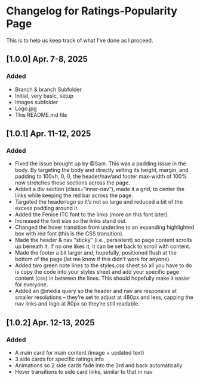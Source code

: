 # Changelog for Ratings-Popularity Page

This is to help us keep track of what I've done as I proceed.

## [1.0.0] Apr. 7-8, 2025
### Added
- Branch & branch Subfolder
- Initial, very basic, setup 
- Images subfolder
- Logo.jpg
- This README.md file

## [1.0.1] Apr. 11-12, 2025
### Added
- Fixed the issue brought up by @Sam. This was a padding issue in the body. By targeting 
    the body and directly setting its height, margin, and padding to 100vh, 0, 0, the header/nav/and footer max-width of 100% now stretches these sections across the page.
- Added a div section (class=“inner-nav”), made it a grid, to center the links while
    keeping the red bar across the page.
- Targeted the headerlogo so it’s not so large and reduced a bit of the excess padding
    around it.
- Added the Fenice ITC font to the links (more on this font later).
- Increased the font size so the links stand out.
- Changed the hover transition from underline to an expanding highlighted box with red
font (this is the CSS transition).
- Made the header & nav “sticky” (i.e., persistent) so page content scrolls up beneath it.
    If no one likes it, it can be set back to scroll with content.
- Made the footer a bit larger and, hopefully, positioned flush at the bottom of the page
    (let me know if this didn’t work for anyone).
- Added two green note lines to the styles.css sheet so all you have to do is copy the 
    code into your styles sheet and add your specific page content (css) in between the lines. This should hopefully make it easier for everyone.
- Added an @media query so the header and nav are responsive at smaller resolutions –
    they’re set to adjust at 480px and less, capping the nav links and logo at 80px so they’re still readable.

## [1.0.2] Apr. 12-13, 2025
### Added
- A main card for main content (image + updated text)
- 3 side cards for specific ratings info
- Animations so 2 side cards fade into the 3rd and back automatically
- Hover transitions to side card links, similar to that in nav